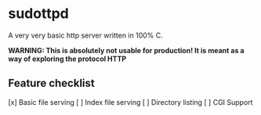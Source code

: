 # sudottpd

A very very basic http server written in 100% C.

**WARNING: This is absolutely not usable for production! It is meant as a way of exploring the protocol HTTP**

## Feature checklist

[x] Basic file serving
[ ] Index file serving
[ ] Directory listing
[ ] CGI Support

